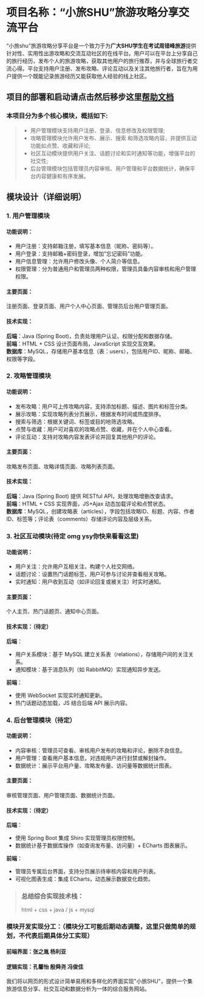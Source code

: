 # 项目名称：“小旅SHU”旅游攻略分享交流平台

“小旅shu”旅游攻略分享平台是一个致力于为**广大SHU学生在考试周错峰旅游**提供针对性、实用性出游攻略和交流互动社区的在线平台。用户可以在平台上分享自己的旅行经历，发布个人的旅游攻略，获取其他用户的旅行推荐，并与全球旅行者交流心得。平台支持用户注册、发布攻略、评论互动以及关注其他旅行者，旨在为用户提供一个既能记录旅游经历又能获取他人经验的线上社区。 

## 项目的部署和启动请点击然后移步这里[帮助文档](help.md)

### 本项目分为**多个核心模块，概括如下:**   
> - 用户管理模块支持用户注册、登录、信息修改及权限管理;   
> - 攻略管理模块允许用户发布、展示、搜索  和筛选攻略内容，并提供互动功能如点赞、收藏和评论; 
> - 社区互动模块提供用户关注、话题讨论和实时通知等功能，增强平台的社交性;   
> - 后台管理模块包括管理员内容审核、用户管理和平台数据统计，确保平台内容健康和有序发展。   

## 模块设计（详细说明）
### 1. 用户管理模块
#### 功能说明：
* 用户注册：支持邮箱注册，填写基本信息（昵称、密码等）。	
* 用户登录：支持邮箱+密码登录，增加“忘记密码”功能。
* 用户信息管理：允许用户修改头像、个人简介等信息。
* 权限管理：分为普通用户和管理员两种权限，管理员具备内容审核和用户管理权限。

#### 主要页面：  
注册页面、登录页面、用户个人中心页面、管理员后台用户管理页面。

#### 技术实现：  
**后端**：Java (Spring Boot)，负责处理用户认证、权限分配和数据存储。  
**前端**：HTML + CSS 设计页面布局，JavaScript 实现交互效果。  
**数据库**：MySQL，存储用户基本信息（表：users），包括用户ID、昵称、邮箱、权限等字段。  

### 2. 攻略管理模块
#### 功能说明：
* 发布攻略：用户可上传攻略内容，支持添加标题、描述、图片和标签分类。
* 展示攻略：实现攻略列表分页展示，根据发布时间或热度排序。
* 搜索与筛选：根据关键词、标签或目的地筛选攻略。
* 点赞与收藏：用户可对喜欢的攻略点赞、收藏，并在个人中心查看。
* 评论互动：支持对攻略内容发表评论并回复其他用户的评论。

#### 主要页面：
攻略发布页面、攻略详情页面、攻略列表页面。

#### 技术实现：
**后端**：Java (Spring Boot) 提供 RESTful API，处理攻略增删改查请求。  
**前端**：HTML + CSS 实现界面，JS+Ajax 动态加载评论和点赞状态。  
**数据库**：MySQL，创建攻略表（articles），字段包括攻略ID、标题、内容、作者ID、标签等；评论表（comments）存储评论内容及层级关系。  

### 3. 社区互动模块(待定 omg ysy你快来看看这里) 
#### 功能说明：
* 用户关注：允许用户互相关注，构建个人社交网络。
* 话题讨论：设置热门话题标签，用户可参与讨论并查看相关攻略。
* 实时通知：用户收到互动（如评论回复或被关注）时实时通知。

#### 主要页面：
个人主页、热门话题页、通知中心页面。

#### 技术实现：（待定）
**后端**：
* 用户关系模块：基于 MySQL 建立关系表（relations），存储用户间的关注关系。
* 通知模块：基于消息队列（如 RabbitMQ）实现通知异步发送。  

**前端**：
* 使用 WebSocket 实现实时通知更新。
* 热门话题动态加载，JS 结合后端 API 展示内容。

### 4. 后台管理模块（待定）
#### 功能说明：
* 内容审核：管理员可查看、审核用户发布的攻略和评论，删除不良信息。
* 用户管理：查看用户基本信息，对违规用户进行封禁或解封操作。
* 数据统计：展示平台用户量、攻略发布量、访问量等数据统计图表。

#### 主要页面：
审核管理页面、用户管理页面、数据统计页面。

#### 技术实现：（待定）
**后端**：
* 使用 Spring Boot 集成 Shiro 实现管理员权限控制。
* 数据统计基于数据库操作（如查询发布量、访问量）+ ECharts 图表展示。

**前端**：
* 管理员专属后台界面，支持分页展示待审核内容和用户列表。
* 可视化图表生成：集成 ECharts，动态展示数据变化趋势。

>### 总结综合实现技术栈：
>html + css + java / js + mysql
### 模块开发实现分工：（模块分工可能后期动态调整，这里只做简单的规划，不代表后期具体分工实现）
#### 前端界面：张之胤 杨利亚 
#### 逻辑实现：孔馨怡 殷舜尧 冯俊佳

我们将以网页的形式设计简单易用和多样化的界面实现"小旅SHU"，提供一个集旅游信息分享、社交互动和数据分析为一体的综合服务网站。
